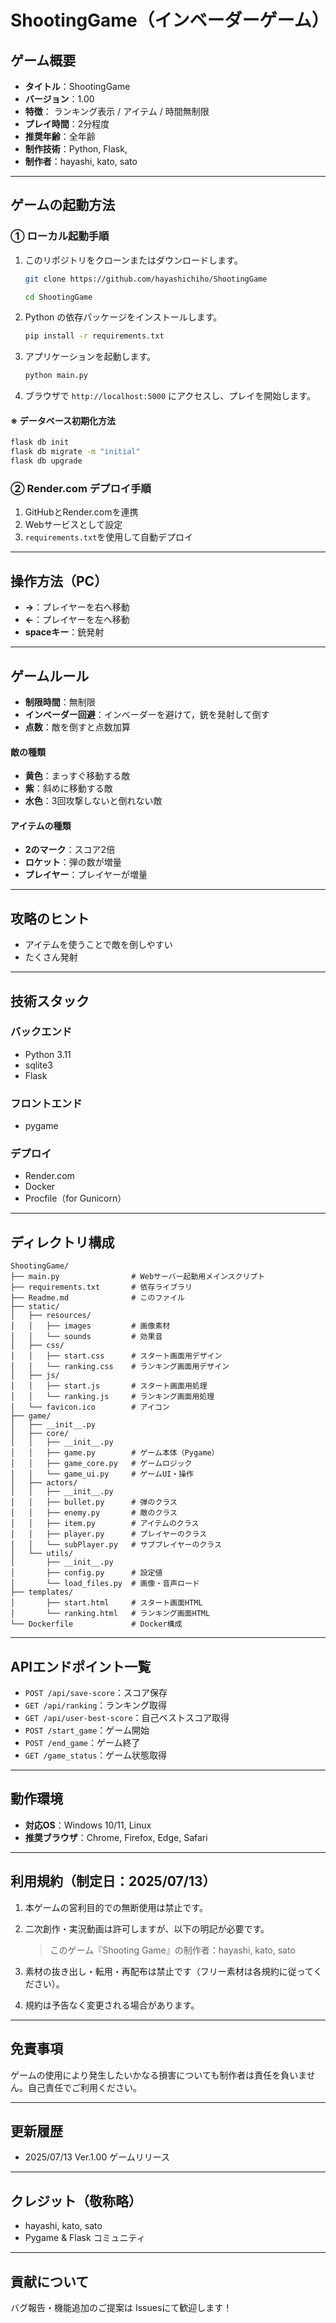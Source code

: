 # ShootingGame（インベーダーゲーム）


## ゲーム概要

* **タイトル**：ShootingGame
* **バージョン**：1.00
* **特徴**： ランキング表示 / アイテム / 時間無制限
* **プレイ時間**：2分程度
* **推奨年齢**：全年齢
* **制作技術**：Python, Flask,
* **制作者**：hayashi, kato, sato

---

## ゲームの起動方法

### ① ローカル起動手順

1. このリポジトリをクローンまたはダウンロードします。

   ```sh
   git clone https://github.com/hayashichiho/ShootingGame
   ```
   ```sh
   cd ShootingGame
   ```

2. Python の依存パッケージをインストールします。

   ```sh
   pip install -r requirements.txt
   ```

3. アプリケーションを起動します。

   ```sh
   python main.py
   ```

4. ブラウザで `http://localhost:5000` にアクセスし、プレイを開始します。

#### ※ データベース初期化方法
   ```sh
   flask db init
   flask db migrate -m "initial"
   flask db upgrade
   ```

### ② Render.com デプロイ手順

1. GitHubとRender.comを連携
2. Webサービスとして設定
3. `requirements.txt`を使用して自動デプロイ

---

## 操作方法（PC）

* **→**：プレイヤーを右へ移動
* **←**：プレイヤーを左へ移動
* **spaceキー**：銃発射

---

## ゲームルール
- **制限時間**：無制限
- **インベーダー回避**：インベーダーを避けて，銃を発射して倒す
- **点数**：敵を倒すと点数加算

#### 敵の種類
- **黄色**：まっすぐ移動する敵
- **紫**：斜めに移動する敵
- **水色**：3回攻撃しないと倒れない敵

#### アイテムの種類
- **2のマーク**：スコア2倍
- **ロケット**：弾の数が増量
- **プレイヤー**：プレイヤーが増量

---

## 攻略のヒント

* アイテムを使うことで敵を倒しやすい
* たくさん発射

---

## 技術スタック

### バックエンド

* Python 3.11
* sqlite3
* Flask

### フロントエンド

* pygame

### デプロイ

* Render.com
* Docker
* Procfile（for Gunicorn）

---

## ディレクトリ構成

```
ShootingGame/
├── main.py                # Webサーバー起動用メインスクリプト
├── requirements.txt       # 依存ライブラリ
├── Readme.md              # このファイル
├── static/
│   ├── resources/
│   │   ├── images         # 画像素材
│   │   └── sounds         # 効果音
│   ├── css/
│   │   ├── start.css      # スタート画面用デザイン
│   │   └── ranking.css    # ランキング画面用デザイン
│   ├── js/
│   │   ├── start.js       # スタート画面用処理
│   │   └── ranking.js     # ランキング画面用処理
│   └── favicon.ico        # アイコン
├── game/
│   ├── __init__.py
│   ├── core/
│   │   ├── __init__.py
│   │   ├── game.py        # ゲーム本体（Pygame）
│   │   ├── game_core.py   # ゲームロジック
│   │   └── game_ui.py     # ゲームUI・操作
│   ├── actors/
│   │   ├── __init__.py
│   │   ├── bullet.py      # 弾のクラス
│   │   ├── enemy.py       # 敵のクラス
│   │   ├── item.py        # アイテムのクラス
│   │   ├── player.py      # プレイヤーのクラス
│   │   └── subPlayer.py   # サブプレイヤーのクラス
│   └── utils/
│       ├── __init__.py
│       ├── config.py      # 設定値
│       └── load_files.py  # 画像・音声ロード
├── templates/
│       ├── start.html     # スタート画面HTML
│       └── ranking.html   # ランキング画面HTML
└── Dockerfile             # Docker構成
```

---

## APIエンドポイント一覧

* `POST /api/save-score`：スコア保存
* `GET /api/ranking`：ランキング取得
* `GET /api/user-best-score`：自己ベストスコア取得
* `POST /start_game`：ゲーム開始
* `POST /end_game`：ゲーム終了
* `GET /game_status`：ゲーム状態取得

---

## 動作環境

* **対応OS**：Windows 10/11, Linux
* **推奨ブラウザ**：Chrome, Firefox, Edge, Safari

---

## 利用規約（制定日：2025/07/13）

1. 本ゲームの営利目的での無断使用は禁止です。
2. 二次創作・実況動画は許可しますが、以下の明記が必要です。

   > このゲーム『Shooting Game』の制作者：hayashi, kato, sato
3. 素材の抜き出し・転用・再配布は禁止です（フリー素材は各規約に従ってください）。
4. 規約は予告なく変更される場合があります。

---

## 免責事項

ゲームの使用により発生したいかなる損害についても制作者は責任を負いません。自己責任でご利用ください。

---

## 更新履歴

* 2025/07/13 Ver.1.00 ゲームリリース

---

## クレジット（敬称略）

* hayashi, kato, sato
* Pygame & Flask コミュニティ

---

## 貢献について

バグ報告・機能追加のご提案は Issuesにて歓迎します！
